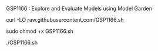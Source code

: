 GSP1166 : Explore and Evaluate Models using Model Garden 

curl -LO raw.githubusercontent.com/GSP1166.sh

sudo chmod +x GSP1166.sh

./GSP1166.sh
